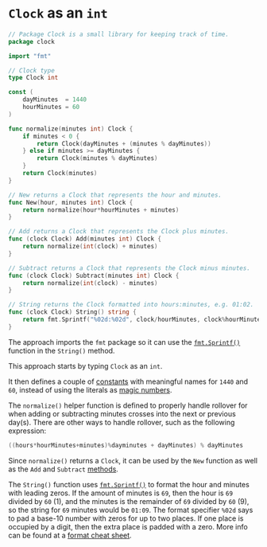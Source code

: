 # `Clock` as an `int`

```go
// Package Clock is a small library for keeping track of time.
package clock

import "fmt"

// Clock type
type Clock int

const (
	dayMinutes  = 1440
	hourMinutes = 60
)

func normalize(minutes int) Clock {
	if minutes < 0 {
		return Clock(dayMinutes + (minutes % dayMinutes))
	} else if minutes >= dayMinutes {
		return Clock(minutes % dayMinutes)
	}
	return Clock(minutes)
}

// New returns a Clock that represents the hour and minutes.
func New(hour, minutes int) Clock {
	return normalize(hour*hourMinutes + minutes)
}

// Add returns a Clock that represents the Clock plus minutes.
func (clock Clock) Add(minutes int) Clock {
	return normalize(int(clock) + minutes)
}

// Subtract returns a Clock that represents the Clock minus minutes.
func (clock Clock) Subtract(minutes int) Clock {
	return normalize(int(clock) - minutes)
}

// String returns the Clock formatted into hours:minutes, e.g. 01:02.
func (clock Clock) String() string {
	return fmt.Sprintf("%02d:%02d", clock/hourMinutes, clock%hourMinutes)
}
```

The approach imports the `fmt` package so it can use the [`fmt.Sprintf()`][sprintf] function in the `String()` method.

This approach starts by typing `Clock` as an `int`.

It then defines a couple of [constants][const] with meaningful names for `1440` and `60`,
instead of using the literals as [magic numbers][magic-numbers].

The `normalize()` helper function is defined to properly handle rollover for when adding or subtracting minutes crosses into the next or previous day(s).
There are other ways to handle rollover, such as the following expression:

```go
((hours*hourMinutes+minutes)%dayminutes + dayMinutes) % dayMinutes
```

Since `normalize()` returns a `Clock`, it can be used by the `New` function as well as the `Add` and `Subtract` [methods][methods].

The `String()` function uses [`fmt.Sprintf()`][sprintf] to format the hour and minutes with leading zeros.
If the amount of minutes is `69`, then the hour is `69` divided by `60` (1),
and the minutes is the remainder of `69` divided by `60` (9), so the string for `69` minutes would be `01:09`.
The format specifier `%02d` says to pad a base-10 number with zeros for up to two places.
If one place is occupied by a digit, then the extra place is padded with a zero.
More info can be found at a [format cheat sheet][format-cheat-sheet].

[sprintf]: https://pkg.go.dev/fmt#Sprintf
[const]: https://go.dev/tour/basics/15
[magic-numbers]: https://en.wikipedia.org/wiki/Magic_number_(programming)
[methods]: https://go.dev/tour/methods/1
[format-cheat-sheet]: https://yourbasic.org/golang/fmt-printf-reference-cheat-sheet/
